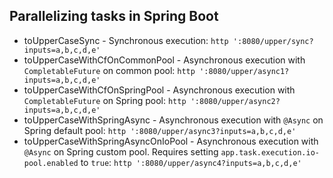 ## Parallelizing tasks in Spring Boot

* toUpperCaseSync - Synchronous execution: `http ':8080/upper/sync?inputs=a,b,c,d,e'`
* toUpperCaseWithCfOnCommonPool - Asynchronous execution with `CompletableFuture` on common
  pool: `http ':8080/upper/async1?inputs=a,b,c,d,e'`
* toUpperCaseWithCfOnSpringPool - Asynchronous execution with `CompletableFuture` on Spring
  pool: `http ':8080/upper/async2?inputs=a,b,c,d,e'`
* toUpperCaseWithSpringAsync - Asynchronous execution with `@Async` on Spring default
  pool: `http ':8080/upper/async3?inputs=a,b,c,d,e'`
* toUpperCaseWithSpringAsyncOnIoPool - Asynchronous execution with `@Async` on Spring custom pool. Requires setting
  `app.task.execution.io-pool.enabled` to `true`: `http ':8080/upper/async4?inputs=a,b,c,d,e'`